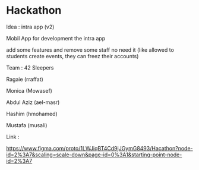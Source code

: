 # Hackathon

Idea : intra app (v2)

Mobil App for development the intra app

add some features and remove some staff no need it (like allowed to students create events, they can freez their accounts)

Team : 42 Sleepers

Ragaie (rraffat)

Monica (Mowasef)

Abdul Aziz (ael-masr)

Hashim (hmohamed)

Mustafa (musali)


Link :

https://www.figma.com/proto/1LWJiqBT4Cd9jJGymG8493/Hacathon?node-id=2%3A7&scaling=scale-down&page-id=0%3A1&starting-point-node-id=2%3A7
